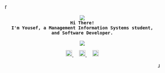 <div align="justify">
<p align="left"><strong><samp>「</samp></strong></p>

<p align="center">
<image src="https://readme-typing-svg.herokuapp.com?font=Lato&duration=3000&size=300&color=CE378B&center=true&vCenter=true&width=200&height=10&lines=-">
<br>

  <samp>
    <b>
	  Hi There!
    <br>
    I'm Yousef, a Management Information Systems student,
    <br>
    and Software Developer.
    </b>
  </samp>

<br>
<br>
<image src="https://readme-typing-svg.herokuapp.com?font=Lato&duration=3000&size=300&color=CE378B&center=true&vCenter=true&width=200&height=10&lines=-">
<br>
</p>

<!-- Contact  -->
<p align="center">
  <a href="https://linkedin.com/in/yousafesaeed">
    <img alt="My LinkedIn" src="https://raw.githubusercontent.com/yousafesaeed/yousafesaeed/main/assets/linkedin.svg" width="20px" hight="20px"/>
  </a>&emsp;
  <a href="https://twitter.com/yousafesaeed/">
    <img alt="My Twitter" src="https://raw.githubusercontent.com/yousafesaeed/yousafesaeed/main/assets/twitter.svg"  width="20px" hight="20px"/>
  </a>&emsp;
  <a href="mailto:yousafesaeed@gmail.com">
    <img alt="My Email" src="https://raw.githubusercontent.com/yousafesaeed/yousafesaeed/main/assets/email.svg" width="20px" hight="20px"/>
  </a>
</p>


<p align="right"><strong><samp>」</samp></strong></p>
</div>
